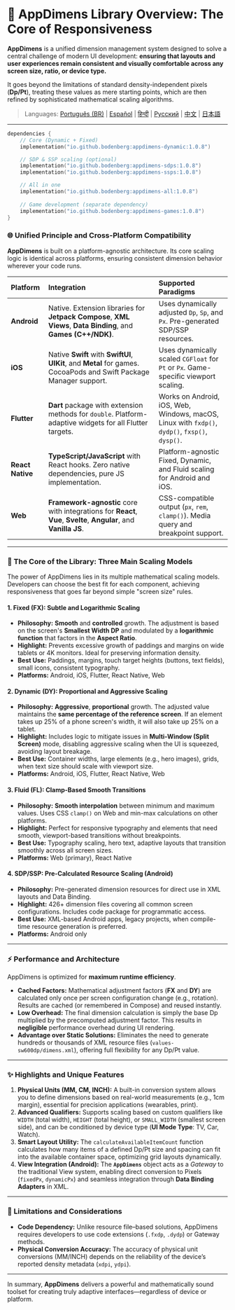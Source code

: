 # 📖 AppDimens Library Overview: The Core of Responsiveness

**AppDimens** is a unified dimension management system designed to solve a central challenge of modern UI development: **ensuring that layouts and user experiences remain consistent and visually comfortable across any screen size, ratio, or device type.**

It goes beyond the limitations of standard density-independent pixels (**Dp/Pt**), treating these values as mere starting points, which are then refined by sophisticated mathematical scaling algorithms.

> Languages: [Português (BR)](LANG/pt-BR/PRESENTATION.md) | [Español](LANG/es/PRESENTATION.md) | [हिन्दी](LANG/hi/PRESENTATION.md) | [Русский](LANG/ru/PRESENTATION.md) | [中文](LANG/zh/PRESENTATION.md) | [日本語](LANG/ja/PRESENTATION.md)

---

```kotlin
dependencies {
    // Core (Dynamic + Fixed)
    implementation("io.github.bodenberg:appdimens-dynamic:1.0.8")

    // SDP & SSP scaling (optional)
    implementation("io.github.bodenberg:appdimens-sdps:1.0.8")
    implementation("io.github.bodenberg:appdimens-ssps:1.0.8")

    // All in one
    implementation("io.github.bodenberg:appdimens-all:1.0.8")
    
    // Game development (separate dependency)
    implementation("io.github.bodenberg:appdimens-games:1.0.8")
}
```

### 🌐 Unified Principle and Cross-Platform Compatibility

**AppDimens** is built on a platform-agnostic architecture. Its core scaling logic is identical across platforms, ensuring consistent dimension behavior wherever your code runs.

| Platform | Integration | Supported Paradigms |
|:---------|:-----------|:-------------------|
| **Android** | Native. Extension libraries for **Jetpack Compose**, **XML Views**, **Data Binding**, and **Games (C++/NDK)**. | Uses dynamically adjusted `Dp`, `Sp`, and `Px`. Pre-generated SDP/SSP resources. |
| **iOS** | Native **Swift** with **SwiftUI**, **UIKit**, and **Metal** for games. CocoaPods and Swift Package Manager support. | Uses dynamically scaled `CGFloat` for `Pt` or `Px`. Game-specific viewport scaling. |
| **Flutter** | **Dart** package with extension methods for `double`. Platform-adaptive widgets for all Flutter targets. | Works on Android, iOS, Web, Windows, macOS, Linux with `fxdp()`, `dydp()`, `fxsp()`, `dysp()`. |
| **React Native** | **TypeScript/JavaScript** with React hooks. Zero native dependencies, pure JS implementation. | Platform-agnostic Fixed, Dynamic, and Fluid scaling for Android and iOS. |
| **Web** | **Framework-agnostic** core with integrations for **React**, **Vue**, **Svelte**, **Angular**, and **Vanilla JS**. | CSS-compatible output (`px`, `rem`, `clamp()`). Media query and breakpoint support. |

---

### 🧠 The Core of the Library: Three Main Scaling Models

The power of AppDimens lies in its multiple mathematical scaling models. Developers can choose the best fit for each component, achieving responsiveness that goes far beyond simple "screen size" rules.

#### 1. Fixed (FX): Subtle and Logarithmic Scaling

* **Philosophy:** **Smooth** and **controlled** growth. The adjustment is based on the screen's **Smallest Width DP** and modulated by a **logarithmic function** that factors in the **Aspect Ratio**.
* **Highlight:** Prevents excessive growth of paddings and margins on wide tablets or 4K monitors. Ideal for preserving information density.
* **Best Use:** Paddings, margins, touch target heights (buttons, text fields), small icons, consistent typography.
* **Platforms:** Android, iOS, Flutter, React Native, Web

#### 2. Dynamic (DY): Proportional and Aggressive Scaling

* **Philosophy:** **Aggressive**, **proportional** growth. The adjusted value maintains the **same percentage of the reference screen**. If an element takes up 25% of a phone screen's width, it will also take up 25% on a tablet.
* **Highlight:** Includes logic to mitigate issues in **Multi-Window (Split Screen)** mode, disabling aggressive scaling when the UI is squeezed, avoiding layout breakage.
* **Best Use:** Container widths, large elements (e.g., hero images), grids, when text size should scale with viewport size.
* **Platforms:** Android, iOS, Flutter, React Native, Web

#### 3. Fluid (FL): Clamp-Based Smooth Transitions

* **Philosophy:** **Smooth interpolation** between minimum and maximum values. Uses CSS `clamp()` on Web and min-max calculations on other platforms.
* **Highlight:** Perfect for responsive typography and elements that need smooth, viewport-based transitions without breakpoints.
* **Best Use:** Typography scaling, hero text, adaptive layouts that transition smoothly across all screen sizes.
* **Platforms:** Web (primary), React Native

#### 4. SDP/SSP: Pre-Calculated Resource Scaling (Android)

* **Philosophy:** Pre-generated dimension resources for direct use in XML layouts and Data Binding.
* **Highlight:** 426+ dimension files covering all common screen configurations. Includes code package for programmatic access.
* **Best Use:** XML-based Android apps, legacy projects, when compile-time resource generation is preferred.
* **Platforms:** Android only

---

### ⚡ Performance and Architecture

AppDimens is optimized for **maximum runtime efficiency**.

* **Cached Factors:** Mathematical adjustment factors (**FX** and **DY**) are calculated only once per screen configuration change (e.g., rotation). Results are cached (or remembered in Compose) and reused instantly.
* **Low Overhead:** The final dimension calculation is simply the base Dp multiplied by the precomputed adjustment factor. This results in **negligible** performance overhead during UI rendering.
* **Advantage over Static Solutions:** Eliminates the need to generate hundreds or thousands of XML resource files (`values-sw600dp/dimens.xml`), offering full flexibility for any Dp/Pt value.

---

### ✨ Highlights and Unique Features

1. **Physical Units (MM, CM, INCH):** A built-in conversion system allows you to define dimensions based on real-world measurements (e.g., $1\text{cm}$ margin), essential for precision applications (wearables, print).
2. **Advanced Qualifiers:** Supports scaling based on custom qualifiers like `WIDTH` (total width), `HEIGHT` (total height), or `SMALL_WIDTH` (smallest screen side), and can be conditioned by device type (**UI Mode Type**: TV, Car, Watch).
3. **Smart Layout Utility:** The `calculateAvailableItemCount` function calculates how many items of a defined Dp/Pt size and spacing can fit into the available container space, optimizing grid layouts dynamically.
4. **View Integration (Android):** The **`AppDimens`** object acts as a *Gateway* to the traditional View system, enabling direct conversion to Pixels (`fixedPx`, `dynamicPx`) and seamless integration through **Data Binding Adapters** in XML.

---

### 🛑 Limitations and Considerations

* **Code Dependency:** Unlike resource file–based solutions, AppDimens requires developers to use code extensions (`.fxdp`, `.dydp`) or Gateway methods.
* **Physical Conversion Accuracy:** The accuracy of physical unit conversions (MM/INCH) depends on the reliability of the device’s reported density metadata (`xdpi`, `ydpi`).

---

In summary, **AppDimens** delivers a powerful and mathematically sound toolset for creating truly adaptive interfaces—regardless of device or platform.

